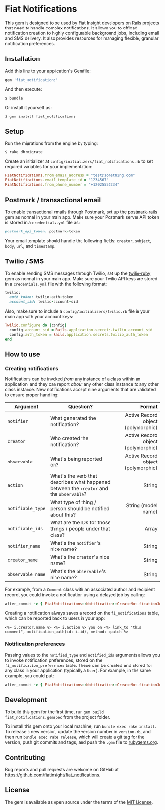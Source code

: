 # Fiat Notifications

This gem is designed to be used by Fiat Insight developers on Rails projects that need to handle complex notifications. It allows you to offload notification creation to highly configurable background jobs, including email and SMS delivery. It also provides resources for managing flexible, granular notification preferences.

## Installation

Add this line to your application's Gemfile:

```ruby
gem 'fiat_notifications'
```

And then execute:

    $ bundle

Or install it yourself as:

    $ gem install fiat_notifications

## Setup

Run the migrations from the engine by typing:

    $ rake db:migrate

Create an initializer at `config/initializers/fiat_notifications.rb` to set required variables for your implementation:

```ruby
FiatNotifications.from_email_address = "test@something.com"
FiatNotifications.email_template_id = "1234567"
FiatNotifications.from_phone_number = "+12025551234"
```

## Postmark / transactional email

To enable transactional emails through Postmark, set up the [postmark-rails](https://github.com/wildbit/postmark-rails) gem as normal in your main app. Make sure your Postmark server API token is stored in a `credentials.yml` file as:

```ruby
postmark_api_token: postmark-token
```

Your email template should handle the following fields: `creator`, `subject`, `body`, `url`, and `timestamp`.

## Twilio / SMS

To enable sending SMS messages through Twilio, set up the [twilio-ruby](https://github.com/twilio/twilio-ruby) gem as normal in your main app. Make sure your Twilio API keys are stored in a `credentials.yml` file with the following format:

```ruby
twilio:
  auth_token: twilio-auth-token
  account_sid: twilio-account-sid
```

Also, make sure to include a `config/initializers/twilio.rb` file in your main app with your account keys:

```ruby
Twilio.configure do |config|
  config.account_sid = Rails.application.secrets.twilio_account_sid
  config.auth_token = Rails.application.secrets.twilio_auth_token
end
```

## How to use

### Creating notifications

Notifications can be invoked _from_ any instance of a class within an application, and they can report _about_ any other class instance _to_ any other class instance. New notifications accept nine arguments that are validated to ensure proper handling:

| Argument   |      Question?      | Format |
|----------|-------------|----:|
| `notifier` |  What generated the notification? | Active Record object (polymorphic) |
| `creator` |    Who created the notification?   | Active Record object (polymorphic) |
| `observable` | What's being reported on? | Active Record object (polymorphic) |
| `action` | What's the verb that describes what happened between the `creator` and the `observable`? | String |
| `notifiable_type` | What type of thing / person should be notified about this? | String (model name) |
| `notifiable_ids` | What are the IDs for those things / people under that class? | Array |
| `notifier_name` | What's the `notifier`'s nice name? | String |
| `creator_name` | What's the `creator`'s nice name? | String |
| `observable_name` | What's the `observable`'s nice name? | String |

For example, from a `Comment` class with an associated author and recipient record, you could invoke a notification using a delayed job by calling:

```ruby
after_commit -> { FiatNotifications::Notification::CreateNotificationJob.set(wait: 5.seconds).perform_later(self, self.author, self.recipient, "mentioned", nil, nil, nil, self.author.username, self.recipient.username) }, on: :create
```

Creating a notification always saves a record on the `fi_notifications` table, which can be reported back to users in your app:

```
<%= i.creator.name %> <%= i.action %> you on <%= link_to "this comment", notification_path(id: i.id), method: :patch %>
```

### Notification preferences

Passing values to the `notified_type` and `notified_ids` arguments allows you to invoke notification preferences, stored on the `fi_notification_preferences` table. These can be created and stored for any class in your application (typically a `User`). For example, in the same example, you could put:

```ruby
after_commit -> { FiatNotifications::Notification::CreateNotificationJob.set(wait: 5.seconds).perform_later(self, self.author, self.recipient, "mentioned", "User", self.team_members.pluck(:id)) }, on: :create
```

## Development

To build this gem for the first time, run `gem build fiat_notifications.gemspec` from the project folder.

To install this gem onto your local machine, run `bundle exec rake install`. To release a new version, update the version number in `version.rb`, and then run `bundle exec rake release`, which will create a git tag for the version, push git commits and tags, and push the `.gem` file to [rubygems.org](https://rubygems.org).

## Contributing

Bug reports and pull requests are welcome on GitHub at https://github.com/fiatinsight/fiat_notifications.

## License

The gem is available as open source under the terms of the [MIT License](https://opensource.org/licenses/MIT).
